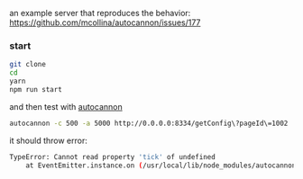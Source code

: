 an example server that reproduces the behavior: https://github.com/mcollina/autocannon/issues/177

### start 
```bash
git clone 
cd 
yarn
npm run start
```

and then test with [autocannon](https://github.com/mcollina/autocannon)
```bash
autocannon -c 500 -a 5000 http://0.0.0.0:8334/getConfig\?pageId\=1002
```

it should throw error:
```bash
TypeError: Cannot read property 'tick' of undefined
    at EventEmitter.instance.on (/usr/local/lib/node_modules/autocannon/lib/progressTracker.js:67:57)
```


